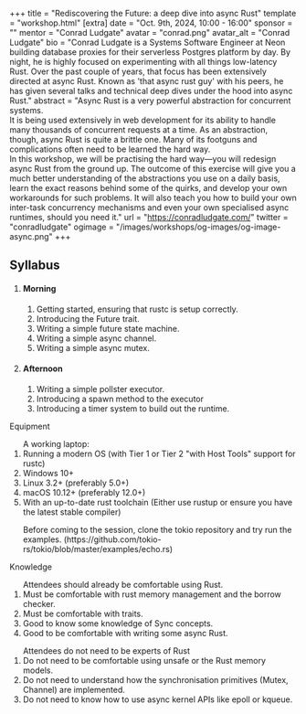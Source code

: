 +++
title = "Rediscovering the Future: a deep dive into async Rust"
template = "workshop.html"
[extra]
  date = "Oct. 9th, 2024, 10:00 - 16:00"
  sponsor = ""
  mentor = "Conrad Ludgate"
  avatar = "conrad.png"
  avatar_alt = "Conrad Ludgate"
  bio = "Conrad Ludgate is a Systems Software Engineer at Neon building database proxies for their serverless Postgres platform by day. By night, he is highly focused on experimenting with all things low-latency Rust. Over the past couple of years, that focus has been extensively directed at async Rust. Known as 'that async rust guy' with his peers, he has given several talks and technical deep dives under the hood into async Rust."
  abstract = "Async Rust is a very powerful abstraction for concurrent systems. <br>It is being used extensively in web development for its ability to handle many thousands of concurrent requests at a time. As an abstraction, though, async Rust is quite a brittle one. Many of its footguns and complications often need to be learned the hard way. <br>In this workshop, we will be practising the hard way—you will redesign async Rust from the ground up. The outcome of this exercise will give you a much better understanding of the abstractions you use on a daily basis, learn the exact reasons behind some of the quirks, and develop your own workarounds for such problems. It will also teach you how to build your own inter-task concurrency mechanisms and even your own specialised async runtimes, should you need it."
  url = "https://conradludgate.com/"
  twitter = "conradludgate"
  ogimage = "/images/workshops/og-images/og-image-async.png"
+++

<div class="syllabus mb-10">
  <h2 class="my-7">Syllabus</h2>
  <ol>
   <li class="mb-7 border">
      <h4 class="p-4 border-b">Morning</h4>
      <div class="p-4 mw-80">
        <p>
        <ol>
          <li>Getting started, ensuring that rustc is setup correctly.</li>
          <li>Introducing the Future trait.</li>
          <li>Writing a simple future state machine.</li>
          <li>Writing a simple async channel.</li>
          <li>Writing a simple async mutex.</li>
        </ol>
        </p>
      </div>
    </li>
    <li class="mb-7 border">
      <h4 class="p-4 border-b">Afternoon</h4>
      <div class="p-4 mw-80">
        <p>
        <ol>
          <li>Writing a simple pollster executor.</li>
          <li>Introducing a spawn method to the executor</li>
          <li>Introducing a timer system to build out the runtime.</li>
        </ol>
        </p>
      </div>
    </li>
  </ol>
  <p class="p-4">
  Equipment
  <ol>A working laptop:
  <li>Running a modern OS (with Tier 1 or Tier 2 "with Host Tools" support for rustc)</li>
  <li>Windows 10+</li>
  <li>Linux 3.2+ (preferably 5.0+)</li>
  <li>macOS 10.12+ (preferably 12.0+)</li>
  <li>With an up-to-date rust toolchain (Either use rustup or ensure you have the latest stable compiler)</li>
  <p>Before coming to the session, clone the tokio repository and try run the examples. (https://github.com/tokio-rs/tokio/blob/master/examples/echo.rs)</p>
  </ol>
  Knowledge
  <ol>Attendees should already be comfortable using Rust.
  <li>Must be comfortable with rust memory management and the borrow checker.</li>
  <li>Must be comfortable with traits.</li>
  <li>Good to know some knowledge of Sync concepts.</li>
  <li>Good to be comfortable with writing some async Rust.</li>
  </ol>
  <ol>Attendees do not need to be experts of Rust
  <li>Do not need to be comfortable using unsafe or the Rust memory models.</li>
  <li>Do not need to understand how the synchronisation primitives (Mutex, Channel) are implemented.</li>
  <li>Do not need to know how to use async kernel APIs like epoll or kqueue.</li>
  </ol>
</p>
</div>